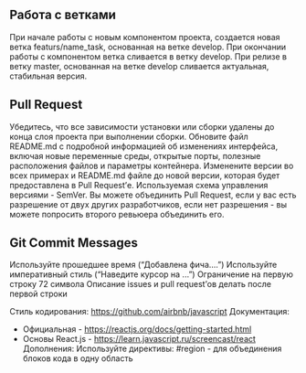## Работа с ветками
При начале работы с новым компонентом проекта, создается новая ветка featurs/name_task, основанная на ветке develop.
При окончании работы с компонентом ветка сливается в ветку develop.
При релизе в ветку master, основанная на ветке develop сливается актуальная, стабильная версия.

## Pull Request
Убедитесь, что все зависимости установки или сборки удалены до конца слоя проекта при выполнении сборки.
Обновите файл README.md с подробной информацией об изменениях интерфейса, включая новые переменные среды, открытые порты, полезные расположения файлов и параметры контейнера.
Изменените версии во всех примерах и README.md файле до новой версии, которая будет предоставлена в Pull Request’е. Используемая схема управления версиями - SemVer.
Вы можете объединить Pull Request, если у вас есть разрешение от двух других разработчиков, если нет разрешения - вы можете попросить второго ревьюера объединить его.

## Git Commit Messages
Используйте прошедшее время (“Добавлена фича....”)
Используйте императивный стиль (“Наведите курсор на ...”)
Ограничение на первую строку 72 символа
Описание issues и pull request’ов делать после первой строки

Стиль кодирования: https://github.com/airbnb/javascript
Документация:
* Официальная - https://reactjs.org/docs/getting-started.html
* Основы React.js - https://learn.javascript.ru/screencast/react
Дополнения:
Используйте директивы:
#region - для объединения блоков кода в одну область

